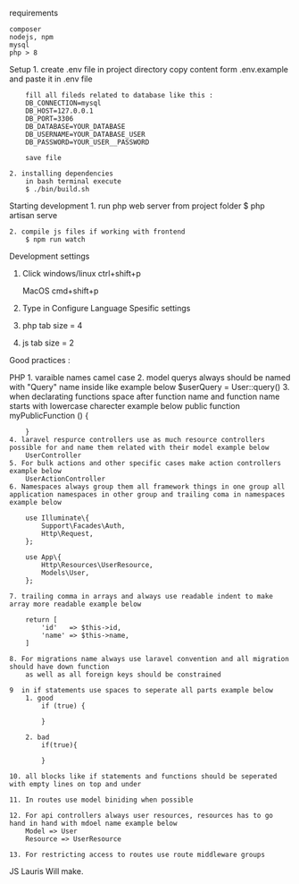 requirements

    composer
    nodejs, npm
    mysql
    php > 8

Setup 
    1.
        create .env file in project directory
        copy content form .env.example and paste it in .env file

        fill all fileds related to database like this : 
        DB_CONNECTION=mysql
        DB_HOST=127.0.0.1
        DB_PORT=3306
        DB_DATABASE=YOUR_DATABASE
        DB_USERNAME=YOUR_DATABASE_USER
        DB_PASSWORD=YOUR_USER__PASSWORD

        save file

    2. installing dependencies 
        in bash terminal execute 
        $ ./bin/build.sh

Starting development 
    1. run php web server from project folder
        $ php artisan serve
    
    2. compile js files if working with frontend
        $ npm run watch 

Development settings 

1. Click
    windows/linux
        ctrl+shift+p 

    MacOS 
        cmd+shift+p

2. Type in 
    Configure Language Spesific settings

3. php tab size = 4

4. js tab size = 2 


Good practices : 

PHP
    1. varaible names camel case
    2. model querys always should be named with "Query" name inside like example below
        $userQuery = User::query()
    3. when declarating functions space after function name and function name starts with lowercase charecter example below 
        public function myPublicFunction ()
        {

        }
    4. laravel respurce controllers use as much resource controllers possible for and name them related with their model example below 
        UserController 
    5. For bulk actions and other specific cases make action controllers example below 
        UserActionController
    6. Namespaces always group them all framework things in one group all application namespaces in other group and trailing coma in namespaces example below

        use Illuminate\{
            Support\Facades\Auth,
            Http\Request,
        };

        use App\{
            Http\Resources\UserResource,
            Models\User,
        };

    7. trailing comma in arrays and always use readable indent to make array more readable example below

        return [
            'id'   => $this->id,
            'name' => $this->name,
        ]

    8. For migrations name always use laravel convention and all migration should have down function 
        as well as all foreign keys should be constrained

    9  in if statements use spaces to seperate all parts example below
        1. good 
            if (true) {

            }

        2. bad 
            if(true){

            }

    10. all blocks like if statements and functions should be seperated with empty lines on top and under

    11. In routes use model biniding when possible

    12. For api controllers always user resources, resources has to go hand in hand with mdoel name example below
        Model => User
        Resource => UserResource
    
    13. For restricting access to routes use route middleware groups

JS Lauris Will make.


